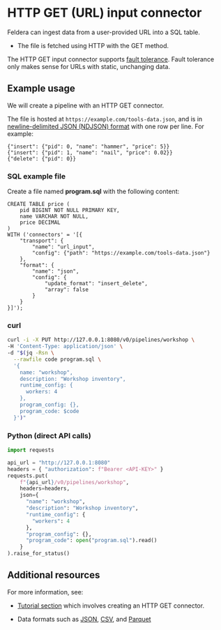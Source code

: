# HTTP GET (URL) input connector

Feldera can ingest data from a user-provided URL into a SQL table.

* The file is fetched using HTTP with the GET method.

The HTTP GET input connector supports [fault
tolerance](..#fault-tolerance).  Fault tolerance only makes sense for
URLs with static, unchanging data.

## Example usage

We will create a pipeline with an HTTP GET connector.

The file is hosted at `https://example.com/tools-data.json`,
and is in [newline-delimited JSON (NDJSON) format](/formats/json#encoding-multiple-changes)
with one row per line. For example:

```text
{"insert": {"pid": 0, "name": "hammer", "price": 5}}
{"insert": {"pid": 1, "name": "nail", "price": 0.02}}
{"delete": {"pid": 0}}
```

### SQL example file

Create a file named **program.sql** with the following content:
```
CREATE TABLE price (
    pid BIGINT NOT NULL PRIMARY KEY,
    name VARCHAR NOT NULL,
    price DECIMAL
)
WITH ('connectors' = '[{
    "transport": {
        "name": "url_input",
        "config": {"path": "https://example.com/tools-data.json"}
    },
    "format": {
        "name": "json",
        "config": {
            "update_format": "insert_delete",
            "array": false
        }
    }
}]');
```

### curl

```bash
curl -i -X PUT http://127.0.0.1:8080/v0/pipelines/workshop \
-H 'Content-Type: application/json' \
-d "$(jq -Rsn \
  --rawfile code program.sql \
  '{
    name: "workshop",
    description: "Workshop inventory",
    runtime_config: {
      workers: 4
    },
    program_config: {},
    program_code: $code
  }')"
```

### Python (direct API calls)

```python
import requests

api_url = "http://127.0.0.1:8080"
headers = { "authorization": f"Bearer <API-KEY>" }
requests.put(
    f"{api_url}/v0/pipelines/workshop",
    headers=headers,
    json={
      "name": "workshop",
      "description": "Workshop inventory",
      "runtime_config": {
        "workers": 4
      },
      "program_config": {},
      "program_code": open("program.sql").read()
    }
).raise_for_status()
```

## Additional resources

For more information, see:

* [Tutorial section](/tutorials/basics/part3#step-1-configure-https-get-connectors) which involves
  creating an HTTP GET connector.

* Data formats such as [JSON](/formats/json),
  [CSV](/formats/csv), and [Parquet](/formats/parquet)
